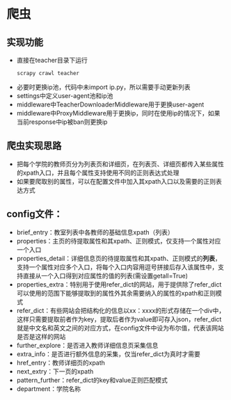 # 爬虫
## 实现功能
- 直接在teacher目录下运行
    ```
    scrapy crawl teacher
    ```
- 必要时更换ip池，代码中未import ip.py，所以需要手动更新列表
- settings中定义user-agent池和ip池
- middleware中TeacherDownloaderMiddleware用于更换user-agent
- middleware中ProxyMiddleware用于更换ip，同时在使用ip的情况下，如果当前response中ip被ban则更换ip

## 爬虫实现思路
- 把每个学院的教师页分为列表页和详细页，在列表页、详细页都传入某些属性的xpath入口，并且每个属性支持使用不同的正则表达式处理
- 如果要爬取别的属性，可以在配置文件中加入其xpath入口以及需要的正则表达方式

## config文件：
- brief_entry：教室列表中各教师的基础信息xpath（列表）
- properties：主页的待提取属性和其xpath、正则模式，仅支持一个属性对应一个入口
- properties_detail：详细信息页的待提取属性和其xpath、正则模式的**列表**，支持一个属性对应多个入口，将每个入口内容用逗号拼接后存入该属性中，支持直接从一个入口得到对应属性的值的列表(需设置getall=True)
- properties_extra：特别用于使用refer_dict的网站，用于提供除了refer_dict可以使用的范围下能够提取到的属性外其余需要纳入的属性的xpath和正则模式
- refer_dict：有些网站会把结构化的信息以xx：xxxx的形式存储在一个div中，这样只需要提取前者作为key，提取后者作为value即可存入json，refer_dict就是中文名和英文之间的对应方式，在config文件中设为布尔值，代表该网站是否是这样的网站
- further_explore：是否进入教师详细信息页采集信息
- extra_info：是否进行额外信息的采集，仅当refer_dict为真时才需要
- href_entry：教师详细页的xpath
- next_extry：下一页的xpath
- pattern_further：refer_dict的key和value正则匹配模式
- department：学院名称